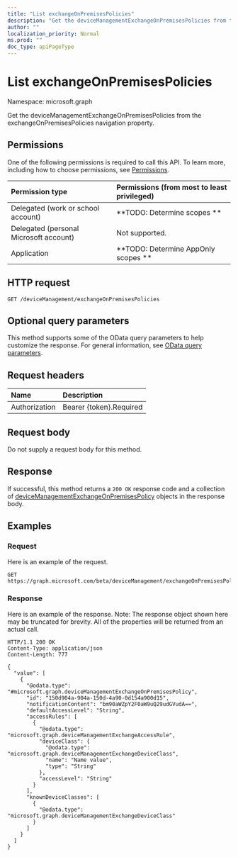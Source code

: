 ```yaml
---
title: "List exchangeOnPremisesPolicies"
description: "Get the deviceManagementExchangeOnPremisesPolicies from the exchangeOnPremisesPolicies navigation property."
author: ""
localization_priority: Normal
ms.prod: ""
doc_type: apiPageType
---
```


# List exchangeOnPremisesPolicies

Namespace: microsoft.graph

Get the deviceManagementExchangeOnPremisesPolicies from the exchangeOnPremisesPolicies navigation property.

## Permissions
One of the following permissions is required to call this API. To learn more, including how to choose permissions, see [Permissions](/concepts/permissions-reference.md).

|Permission type|Permissions (from most to least privileged)|
|:---|:---|
|Delegated (work or school account)|**TODO: Determine scopes **|
|Delegated (personal Microsoft account)|Not supported.|
|Application|**TODO: Determine AppOnly scopes **|

## HTTP request
<!-- {
  "blockType": "ignored"
}
-->
``` http
GET /deviceManagement/exchangeOnPremisesPolicies
```

## Optional query parameters
This method supports some of the OData query parameters to help customize the response. For general information, see [OData query parameters](/graph/query-parameters).

## Request headers
|Name|Description|
|:---|:---|
|Authorization|Bearer {token}.Required|

## Request body
Do not supply a request body for this method.

## Response
If successful, this method returns a `200 OK` response code and a collection of [deviceManagementExchangeOnPremisesPolicy](../resources/devicemanagementexchangeonpremisespolicy.md) objects in the response body.

## Examples

### Request
Here is an example of the request.
<!-- {
  "blockType": "request",
  "name": "get_devicemanagementexchangeonpremisespolicy"
}
-->
``` http
GET https://graph.microsoft.com/beta/deviceManagement/exchangeOnPremisesPolicies
```

### Response
Here is an example of the response. Note: The response object shown here may be truncated for brevity. All of the properties will be returned from an actual call.
<!-- {
  "blockType": "response",
  "truncated": true,
  "@odata.type": "collection(microsoft.graph.devicemanagementexchangeonpremisespolicy)"
}
-->
``` http
HTTP/1.1 200 OK
Content-Type: application/json
Content-Length: 777

{
  "value": [
    {
      "@odata.type": "#microsoft.graph.deviceManagementExchangeOnPremisesPolicy",
      "id": "150d904a-904a-150d-4a90-0d154a900d15",
      "notificationContent": "bm90aWZpY2F0aW9uQ29udGVudA==",
      "defaultAccessLevel": "String",
      "accessRules": [
        {
          "@odata.type": "microsoft.graph.deviceManagementExchangeAccessRule",
          "deviceClass": {
            "@odata.type": "microsoft.graph.deviceManagementExchangeDeviceClass",
            "name": "Name value",
            "type": "String"
          },
          "accessLevel": "String"
        }
      ],
      "knownDeviceClasses": [
        {
          "@odata.type": "microsoft.graph.deviceManagementExchangeDeviceClass"
        }
      ]
    }
  ]
}
```

